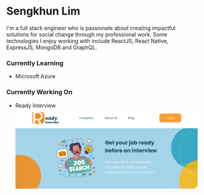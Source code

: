 # Sengkhun Lim
I'm a full stack engineer who is passionate about creating impactful solutions for social change through my professional work. Some technologies I enjoy working with include ReactJS, React Native, ExpressJS, MongoDB and GraphQL.

### Currently Learning
- Microsoft Azure

### Currently Working On
- Ready Interview
[![Ready Interview](https://github.com/sengkhun/sengkhun/blob/main/bannerReadyInterview.jpg)](https://github.com/sengkhun/ready-interview.git)
